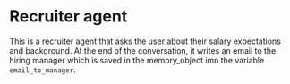 # Recruiter agent

This is a recruiter agent that asks the user about their salary expectations and background. At the end of the conversation, it writes an email to the hiring manager which is saved in the memory_object imn the variable `email_to_manager`.